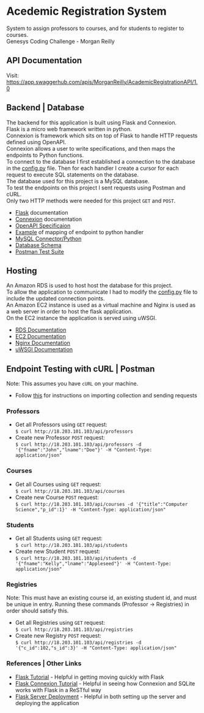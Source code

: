 # Acedemic Registration System
System to assign professors to courses, and for students to register to courses.
<br> Genesys Coding Challenge - Morgan Reilly

## API Documentation
Visit: https://app.swaggerhub.com/apis/MorganReilly/AcademicRegistrationAPI/1.0
## Backend | Database
The backend for this application is built using Flask and Connexion.<br>
Flask is a micro web framework written in python.<br>
Connexion is framework which sits on top of Flask to handle HTTP requests defined using OpenAPI.<br>
Connexion allows a user to write specifications, and then maps the endpoints to Python functions. <br>
To connect to the database I first established a connection to the database in the [config.py](./flask-webapp/config.py) file. Then for each handler I create a cursor for each request to execute SQL statements on the database.<br>
The database used for this project is a MySQL database.<br>
To test the endpoints on this project I sent requests using Postman and cURL.<br> Only two HTTP methods were needed for this project `GET` and `POST`.
* [Flask](https://flask.palletsprojects.com/en/1.1.x/) documentation
* [Connexion](https://connexion.readthedocs.io/en/latest/) documentation
* [OpenAPI Specificaion](./flask-webapp/swagger.yml)
* [Example](./flask-webapp/students.py) of mapping of endpoint to python handler
* [MySQL Connector/Python](https://dev.mysql.com/doc/connector-python/en/)
* [Database Schema](./academicdb.sql)
* [Postman Test Suite](./academicregsys.postman_collection.json)
## Hosting
An Amazon RDS is used to host host the database for this project.<br>
To allow the application to communicate I had to modify the [config.py](./flask-webapp) file to include the updated connection points.<br>
An Amazon EC2 instance is used as a virtual machine and Nginx is used as a web server in order to host the flask application.<br>
On the EC2 instance the application is served using uWSGI.
* [RDS Documentation](https://docs.aws.amazon.com/rds/index.html)
* [EC2 Documentation](https://docs.aws.amazon.com/ec2/index.html)
* [Nginx Documentation](https://nginx.org/en/docs/)
* [uWSGI Documentation](https://uwsgi-docs.readthedocs.io/en/latest/)

## Endpoint Testing with cURL | Postman
Note: This assumes you have `cURL` on your machine.
* Follow [this](https://developer.ft.com/portal/docs-start-install-postman-and-import-request-collection) for instructions on importing collection and sending requests
### Professors 
* Get all Professors using `GET` request:<br>
`$ curl http://18.203.101.103/api/professors`
* Create new Professor `POST` request:<br> `$ curl http://18.203.101.103/api/professors -d '{"fname":"John","lname":"Doe"}' -H "Content-Type: application/json"`

### Courses 
* Get all Courses using `GET` request:<br>
`$ curl http://18.203.101.103/api/courses`
* Create new Course `POST` request:<br> `$ curl http://18.203.101.103/api/courses -d '{"title":"Computer Science","p_id":1}' -H "Content-Type: application/json"`

### Students 
* Get all Students using `GET` request:<br>
`$ curl http://18.203.101.103/api/students`
* Create new Student `POST` request:<br> `$ curl http://18.203.101.103/api/students -d '{"fname":"Kelly","lname":"Appleseed"}' -H "Content-Type: application/json"`

### Registries
Note: This must have an existing course id, an existing student id, and must be unique in entry. Running these commands (Professor -> Registries) in order should satisfy this.
* Get all Registries using `GET` request:<br>
`$ curl http://18.203.101.103/api/registries`
* Create new Registry `POST` request:<br> `$ curl http://18.203.101.103/api/registries -d '{"c_id":102,"s_id":3}' -H "Content-Type: application/json"`

### References | Other Links
* [Flask Tutorial](https://flask.palletsprojects.com/en/1.1.x/tutorial/) - Helpful in getting moving quickly with Flask
* [Flask Connexion Tutorial](https://realpython.com/flask-connexion-rest-api/) - Helpful in seeing how Connexion and SQLite works with Flask in a ReSTful way
* [Flask Server Deployment](https://www.digitalocean.com/community/tutorials/how-to-serve-flask-applications-with-uwsgi-and-nginx-on-ubuntu-20-04) - Helpful in both setting up the server and deploying the application